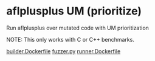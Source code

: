 # aflplusplus UM (prioritize)

Run aflplusplus over mutated code with UM prioritization

NOTE: This only works with C or C++ benchmarks.

[builder.Dockerfile](builder.Dockerfile)
[fuzzer.py](fuzzer.py)
[runner.Dockerfile](runner.Dockerfile)
